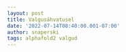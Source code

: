 ```yaml
---
layout: post
title: Valgusähvatusel
date: '2022-07-14T08:40:00.001-07:00'
author: snaperski
tags: alphafold2 valgud
---
```

